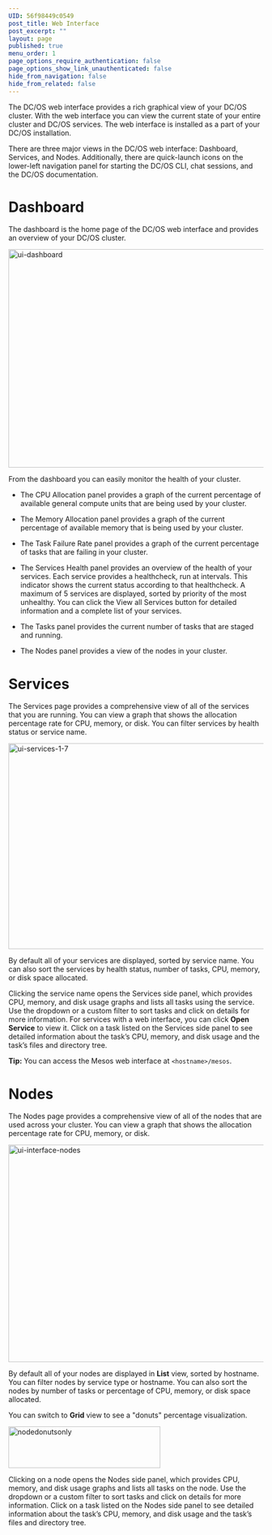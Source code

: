 ```yaml
---
UID: 56f98449c0549
post_title: Web Interface
post_excerpt: ""
layout: page
published: true
menu_order: 1
page_options_require_authentication: false
page_options_show_link_unauthenticated: false
hide_from_navigation: false
hide_from_related: false
---
```

The DC/OS web interface provides a rich graphical view of your DC/OS cluster. With the web interface you can view the current state of your entire cluster and DC/OS services. The web interface is installed as a part of your DC/OS installation.

There are three major views in the DC/OS web interface: Dashboard, Services, and Nodes. Additionally, there are quick-launch icons on the lower-left navigation panel for starting the DC/OS CLI, chat sessions, and the DC/OS documentation.

# <a name="dashboard"></a>Dashboard

The dashboard is the home page of the DC/OS web interface and provides an overview of your DC/OS cluster.

<a href="/wp-content/uploads/2015/12/ui-dashboard.gif" rel="attachment wp-att-4122"><img src="/wp-content/uploads/2015/12/ui-dashboard-800x431.gif" alt="ui-dashboard" width="800" height="431" class="alignnone size-large wp-image-4122" /></a>

From the dashboard you can easily monitor the health of your cluster.

*   The CPU Allocation panel provides a graph of the current percentage of available general compute units that are being used by your cluster.

*   The Memory Allocation panel provides a graph of the current percentage of available memory that is being used by your cluster.

*   The Task Failure Rate panel provides a graph of the current percentage of tasks that are failing in your cluster.

*   The Services Health panel provides an overview of the health of your services. Each service provides a healthcheck, run at intervals. This indicator shows the current status according to that healthcheck. A maximum of 5 services are displayed, sorted by priority of the most unhealthy. You can click the View all Services button for detailed information and a complete list of your services.

*   The Tasks panel provides the current number of tasks that are staged and running.

*   The Nodes panel provides a view of the nodes in your cluster.

# <a name="services"></a>Services

The Services page provides a comprehensive view of all of the services that you are running. You can view a graph that shows the allocation percentage rate for CPU, memory, or disk. You can filter services by health status or service name.

<a href="/wp-content/uploads/2015/12/ui-services-1-7.gif" rel="attachment wp-att-4123"><img src="/wp-content/uploads/2015/12/ui-services-1-7-800x406.gif" alt="ui-services-1-7" width="800" height="406" class="alignnone size-large wp-image-4123" /></a>

By default all of your services are displayed, sorted by service name. You can also sort the services by health status, number of tasks, CPU, memory, or disk space allocated.

Clicking the service name opens the Services side panel, which provides CPU, memory, and disk usage graphs and lists all tasks using the service. Use the dropdown or a custom filter to sort tasks and click on details for more information. For services with a web interface, you can click **Open Service** to view it. Click on a task listed on the Services side panel to see detailed information about the task’s CPU, memory, and disk usage and the task’s files and directory tree.

**Tip:** You can access the Mesos web interface at `<hostname>/mesos`.

# <a name="nodes"></a>Nodes

The Nodes page provides a comprehensive view of all of the nodes that are used across your cluster. You can view a graph that shows the allocation percentage rate for CPU, memory, or disk.

<a href="/wp-content/uploads/2015/12/ui-interface-nodes.gif" rel="attachment wp-att-4124"><img src="/wp-content/uploads/2015/12/ui-interface-nodes-800x429.gif" alt="ui-interface-nodes" width="800" height="429" class="alignnone size-large wp-image-4124" /></a>

By default all of your nodes are displayed in **List** view, sorted by hostname. You can filter nodes by service type or hostname. You can also sort the nodes by number of tasks or percentage of CPU, memory, or disk space allocated.

You can switch to **Grid** view to see a "donuts" percentage visualization.

<a href="/wp-content/uploads/2015/12/nodedonutsonly.png" rel="attachment wp-att-1129"><img src="/wp-content/uploads/2015/12/nodedonutsonly-600x163.png" alt="nodedonutsonly" width="300" height="82" class="alignnone size-medium wp-image-1129" /></a>

Clicking on a node opens the Nodes side panel, which provides CPU, memory, and disk usage graphs and lists all tasks on the node. Use the dropdown or a custom filter to sort tasks and click on details for more information. Click on a task listed on the Nodes side panel to see detailed information about the task’s CPU, memory, and disk usage and the task’s files and directory tree.
